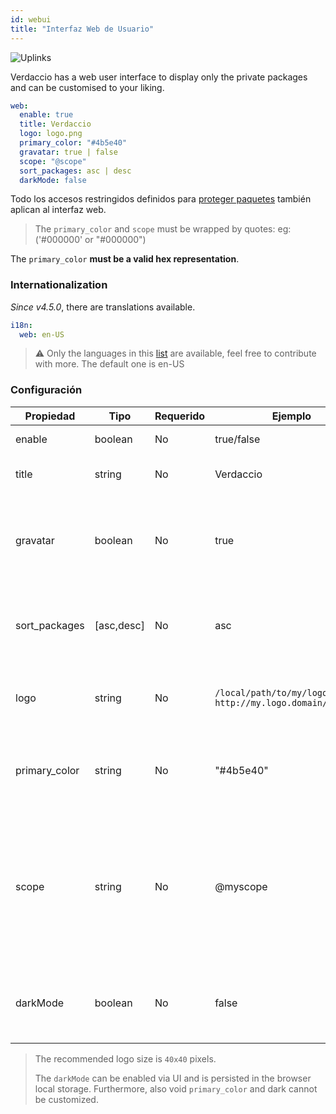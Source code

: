 ```yaml
---
id: webui
title: "Interfaz Web de Usuario"
---
```


![Uplinks](https://user-images.githubusercontent.com/558752/52916111-fa4ba980-32db-11e9-8a64-f4e06eb920b3.png)

Verdaccio has a web user interface to display only the private packages and can be customised to your liking.

```yaml
web:
  enable: true
  title: Verdaccio
  logo: logo.png
  primary_color: "#4b5e40"
  gravatar: true | false
  scope: "@scope"
  sort_packages: asc | desc
  darkMode: false
```

Todo los accesos restringidos definidos para [proteger paquetes](protect-your-dependencies.md) también aplican al interfaz web.

> The `primary_color` and `scope` must be wrapped by quotes: eg: ('#000000' or "#000000")

The `primary_color` **must be a valid hex representation**.

### Internationalization

*Since v4.5.0*, there are translations available.

```yaml
i18n:
  web: en-US
```

> ⚠️ Only the languages in this [list](https://github.com/verdaccio/ui/tree/master/i18n/translations) are available, feel free to contribute with more. The default one is en-US

### Configuración

| Propiedad     | Tipo       | Requerido | Ejemplo                                                       | Soporte       | Descripcion                                                                                                              |
| ------------- | ---------- | --------- | ------------------------------------------------------------- | ------------- | ------------------------------------------------------------------------------------------------------------------------ |
| enable        | boolean    | No        | true/false                                                    | all           | habilita la interfaz web                                                                                                 |
| title         | string     | No        | Verdaccio                                                     | all           | El título de la interfaz web                                                                                             |
| gravatar      | boolean    | No        | true                                                          | `>v4`      | Gravatars will be generated under the hood if this property is enabled                                                   |
| sort_packages | [asc,desc] | No        | asc                                                           | `>v4`      | By default private packages are sorted by ascending                                                                      |
| logo          | string     | No        | `/local/path/to/my/logo.png` `http://my.logo.domain/logo.png` | all           | a URI where logo is located (header logo)                                                                                |
| primary_color | string     | No        | "#4b5e40"                                                     | `>4`       | The primary color to use throughout the UI (header, etc)                                                                 |
| scope         | string     | No        | @myscope                                                      | `>v3.x`    | If you're using this registry for a specific module scope, specify that scope to set it in the webui instructions header |
| darkMode      | boolean    | No        | false                                                         | `>=v4.6.0` | This mode is an special theme for those want to live in the dark side                                                    |

> The recommended logo size is `40x40` pixels.
> 
> The `darkMode` can be enabled via UI and is persisted in the browser local storage. Furthermore, also void `primary_color` and dark cannot be customized.
